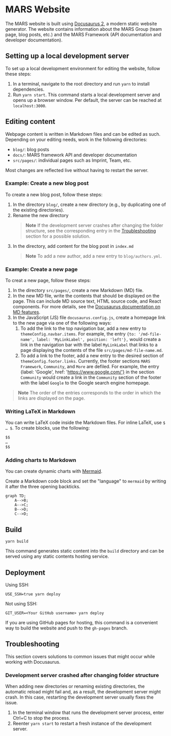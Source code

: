 # MARS Website

The MARS website is built using [Docusaurus 2](https://docusaurus.io/), a modern static website generator. The website contains information about the MARS Group (team page, blog posts, etc.) and the MARS Framework (API documentation and developer documentation).

## Setting up a local development server

To set up a local development environment for editing the website, follow these steps:

1. In a terminal, navigate to the root directory and run `yarn` to install dependencies.
2. Run `yarn start`. This command starts a local development server and opens up a browser window. Per default, the server can be reached at `localhost:3000`.

## Editing content

Webpage content is written in Markdown files and can be edited as such. Depending on your editing needs, work in the following directories:

- `blog/`: blog posts
- `docs/`: MARS framework API and developer documentation
- `src/pages/`: individual pages such as Imprint, Team, etc.

Most changes are reflected live without having to restart the server.

### Example: Create a new blog post

To create a new blog post, follow these steps:

1. In the directory `blog/`, create a new directory (e.g., by duplicating one of the existing directories).
2. Rename the new directory  
   > **Note** If the development server crashes after changing the folder structure, see the corresponding entry in the [Troubleshooting](#development-server-crashed-after-changing-folder-structure) section for a possible solution.
3. In the directory, add content for the blog post in `index.md`  
   > **Note** To add a new author, add a new entry to `blog/authors.yml`.

### Example: Create a new page

To creat a new page, follow these steps:

1. In the directory `src/pages/`, create a new Markdown (MD) file.
2. In the new MD file, write the contents that should be displayed on the page. This can include MD source text, HTML source code, and React components. For more details, see the [Docusaurus documentation on MD features](https://docusaurus.io/docs/markdown-features).
3. In the JavaScript (JS) file `docusaurus.config.js`, create a homepage link to the new page via one of the following ways:
   1. To add the link to the top navigation bar, add a new entry to `themeConfig.navbar.items`. For example, the entry `{to: '/md-file-name', label: 'MyLinkLabel', position: 'left'},` would create a link in the navigation bar with the label `MyLinkLabel` that links to a page displaying the contents of the file `src/pages/md-file-name.md`.
   2. To add a link to the footer, add a new entry to the desired section of `themeConfig.footer.links`. Currently, the footer sections `MARS Framework`, `Community`, and `More` are defiled. For example, the entry {label: 'Google', href: 'https://www.google.com/'} in the section `Community` would create a link in the `Community` section of the footer with the label `Google` to the Google search engine homepage.

> **Note**
> The order of the entries corresponds to the order in which the links are displayed on the page.

### Writing LaTeX in Markdown

You can write LaTeX code inside the Markdown files. For inline LaTeX, use `$ … $`. To create blocks, use the following:

```markdown
$$
…
$$
```

### Adding charts to Markdown

You can create dynamic charts with [Mermaid](https://mermaid.js.org/intro/).

Create a Markdown code block and set the "language" to `mermaid` by writing it after the three opening backticks.

```mermaid
graph TD;
    A-->B;
    A-->C;
    B-->D;
    C-->D;
```

## Build

```shell
yarn build
```

This command generates static content into the `build` directory and can be served using any static contents hosting service.

## Deployment

Using SSH:

```shell
USE_SSH=true yarn deploy
```

Not using SSH:

```shell
GIT_USER=<Your GitHub username> yarn deploy
```

If you are using GitHub pages for hosting, this command is a convenient way to build the website and push to the `gh-pages` branch.

## Troubleshooting

This section covers solutions to common issues that might occur while working with Docusaurus.

### Development server crashed after changing folder structure

When adding new directories or renaming existing directories, the automatic reload might fail and, as a result, the development server might crash. In this case, restarting the development server usually fixes the issue.

1. In the terminal window that runs the development server process, enter Ctrl+C to stop the process.
2. Reenter `yarn start` to restart a fresh instance of the development server.
